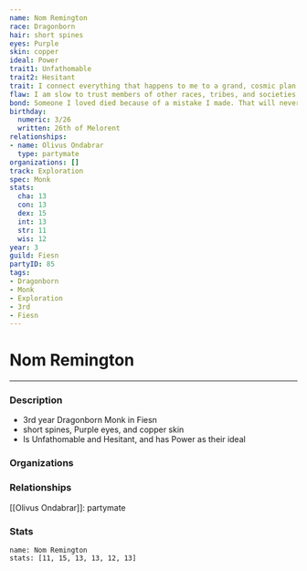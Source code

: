 ```yaml
---
name: Nom Remington
race: Dragonborn
hair: short spines
eyes: Purple
skin: copper
ideal: Power
trait1: Unfathomable
trait2: Hesitant
trait: I connect everything that happens to me to a grand, cosmic plan.
flaw: I am slow to trust members of other races, tribes, and societies.
bond: Someone I loved died because of a mistake I made. That will never happen again.
birthday:
  numeric: 3/26
  written: 26th of Melorent
relationships:
- name: Olivus Ondabrar
  type: partymate
organizations: []
track: Exploration
spec: Monk
stats:
  cha: 13
  con: 13
  dex: 15
  int: 13
  str: 11
  wis: 12
year: 3
guild: Fiesn
partyID: 85
tags:
- Dragonborn
- Monk
- Exploration
- 3rd
- Fiesn
---
```

# Nom Remington
---
### Description
- 3rd year Dragonborn Monk in Fiesn
- short spines, Purple eyes, and copper skin
- Is Unfathomable and Hesitant, and has Power as their ideal

### Organizations
### Relationships
[[Olivus Ondabrar]]: partymate
### Stats
```statblock
name: Nom Remington
stats: [11, 15, 13, 13, 12, 13]
```